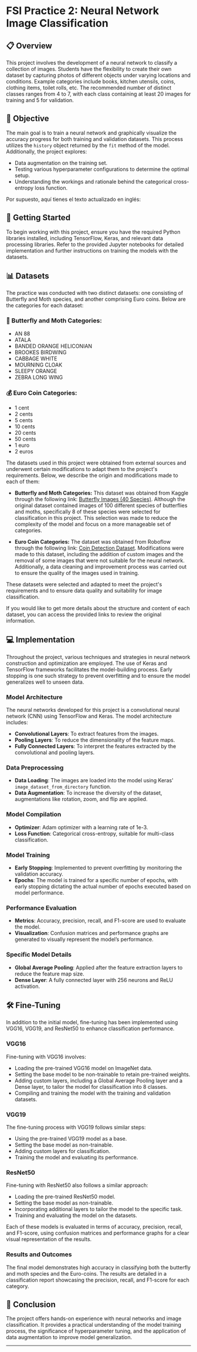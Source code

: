 # FSI Practice 2: Neural Network Image Classification 

## 📋 Overview
This project involves the development of a neural network to classify a collection of images. Students have the flexibility to create their own dataset by capturing photos of different objects under varying locations and conditions. Example categories include books, kitchen utensils, coins, clothing items, toilet rolls, etc. The recommended number of distinct classes ranges from 4 to 7, with each class containing at least 20 images for training and 5 for validation.

## 🎯 Objective
The main goal is to train a neural network and graphically visualize the accuracy progress for both training and validation datasets. This process utilizes the `history` object returned by the `fit` method of the model. Additionally, the project explores:

- Data augmentation on the training set.
- Testing various hyperparameter configurations to determine the optimal setup.
- Understanding the workings and rationale behind the categorical cross-entropy loss function.

Por supuesto, aquí tienes el texto actualizado en inglés:

## 🚀 Getting Started
To begin working with this project, ensure you have the required Python libraries installed, including TensorFlow, Keras, and relevant data processing libraries. Refer to the provided Jupyter notebooks for detailed implementation and further instructions on training the models with the datasets.

## 📊 Datasets
The practice was conducted with two distinct datasets: one consisting of Butterfly and Moth species, and another comprising Euro coins. Below are the categories for each dataset:

### 🦋 Butterfly and Moth Categories:
- AN 88
- ATALA
- BANDED ORANGE HELICONIAN
- BROOKES BIRDWING
- CABBAGE WHITE
- MOURNING CLOAK
- SLEEPY ORANGE
- ZEBRA LONG WING

### 💰 Euro Coin Categories:
- 1 cent
- 2 cents
- 5 cents
- 10 cents
- 20 cents
- 50 cents
- 1 euro
- 2 euros

The datasets used in this project were obtained from external sources and underwent certain modifications to adapt them to the project's requirements. Below, we describe the origin and modifications made to each of them:

- **Butterfly and Moth Categories:** This dataset was obtained from Kaggle through the following link: [Butterfly Images (40 Species)](https://www.kaggle.com/datasets/gpiosenka/butterfly-images40-species). Although the original dataset contained images of 100 different species of butterflies and moths, specifically 8 of these species were selected for classification in this project. This selection was made to reduce the complexity of the model and focus on a more manageable set of categories.

- **Euro Coin Categories:** The dataset was obtained from Roboflow through the following link: [Coin Detection Dataset](https://universe.roboflow.com/coindetection/coin-detection-fo8ol/dataset/11). Modifications were made to this dataset, including the addition of custom images and the removal of some images that were not suitable for the neural network. Additionally, a data cleaning and improvement process was carried out to ensure the quality of the images used in training.

These datasets were selected and adapted to meet the project's requirements and to ensure data quality and suitability for image classification.

If you would like to get more details about the structure and content of each dataset, you can access the provided links to review the original information.

## 💻 Implementation
Throughout the project, various techniques and strategies in neural network construction and optimization are employed. The use of Keras and TensorFlow frameworks facilitates the model-building process. Early stopping is one such strategy to prevent overfitting and to ensure the model generalizes well to unseen data.

### Model Architecture
The neural networks developed for this project is a convolutional neural network (CNN) using TensorFlow and Keras. The model architecture includes:
- **Convolutional Layers**: To extract features from the images.
- **Pooling Layers**: To reduce the dimensionality of the feature maps.
- **Fully Connected Layers**: To interpret the features extracted by the convolutional and pooling layers.

### Data Preprocessing
- **Data Loading**: The images are loaded into the model using Keras' `image_dataset_from_directory` function.
- **Data Augmentation**: To increase the diversity of the dataset, augmentations like rotation, zoom, and flip are applied.

### Model Compilation
- **Optimizer**: Adam optimizer with a learning rate of 1e-3.
- **Loss Function**: Categorical cross-entropy, suitable for multi-class classification.

### Model Training
- **Early Stopping**: Implemented to prevent overfitting by monitoring the validation accuracy.
- **Epochs**: The model is trained for a specific number of epochs, with early stopping dictating the actual number of epochs executed based on model performance.

### Performance Evaluation
- **Metrics**: Accuracy, precision, recall, and F1-score are used to evaluate the model.
- **Visualization**: Confusion matrices and performance graphs are generated to visually represent the model’s performance.

### Specific Model Details
- **Global Average Pooling**: Applied after the feature extraction layers to reduce the feature map size.
- **Dense Layer**: A fully connected layer with 256 neurons and ReLU activation.


## 🛠️ Fine-Tuning

In addition to the initial model, fine-tuning has been implemented using VGG16, VGG19, and ResNet50 to enhance classification performance.

### VGG16
Fine-tuning with VGG16 involves:
- Loading the pre-trained VGG16 model on ImageNet data.
- Setting the base model to be non-trainable to retain pre-trained weights.
- Adding custom layers, including a Global Average Pooling layer and a Dense layer, to tailor the model for classification into 8 classes.
- Compiling and training the model with the training and validation datasets.

### VGG19
The fine-tuning process with VGG19 follows similar steps:
- Using the pre-trained VGG19 model as a base.
- Setting the base model as non-trainable.
- Adding custom layers for classification.
- Training the model and evaluating its performance.

### ResNet50
Fine-tuning with ResNet50 also follows a similar approach:
- Loading the pre-trained ResNet50 model.
- Setting the base model as non-trainable.
- Incorporating additional layers to tailor the model to the specific task.
- Training and evaluating the model on the datasets.

Each of these models is evaluated in terms of accuracy, precision, recall, and F1-score, using confusion matrices and performance graphs for a clear visual representation of the results.
### Results and Outcomes
The final model demonstrates high accuracy in classifying both the butterfly and moth species and the Euro-coins. The results are detailed in a classification report showcasing the precision, recall, and F1-score for each category.



## 🏁 Conclusion
The project offers hands-on experience with neural networks and image classification. It provides a practical understanding of the model training process, the significance of hyperparameter tuning, and the application of data augmentation to improve model generalization.

---

